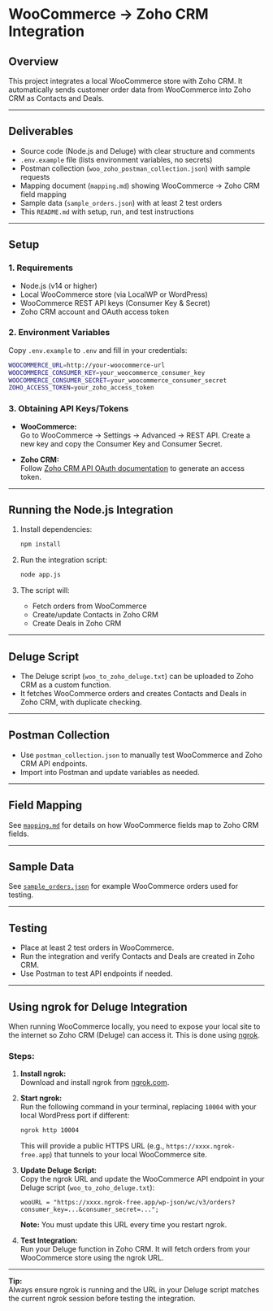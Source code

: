 # WooCommerce → Zoho CRM Integration

## Overview

This project integrates a local WooCommerce store with Zoho CRM. It automatically sends customer order data from WooCommerce into Zoho CRM as Contacts and Deals.

---

## Deliverables

- Source code (Node.js and Deluge) with clear structure and comments
- `.env.example` file (lists environment variables, no secrets)
- Postman collection (`woo_zoho_postman_collection.json`) with sample requests
- Mapping document (`mapping.md`) showing WooCommerce → Zoho CRM field mapping
- Sample data (`sample_orders.json`) with at least 2 test orders
- This `README.md` with setup, run, and test instructions

---

## Setup

### 1. Requirements

- Node.js (v14 or higher)
- Local WooCommerce store (via LocalWP or WordPress)
- WooCommerce REST API keys (Consumer Key & Secret)
- Zoho CRM account and OAuth access token

### 2. Environment Variables

Copy `.env.example` to `.env` and fill in your credentials:

```bash
WOOCOMMERCE_URL=http://your-woocommerce-url
WOOCOMMERCE_CONSUMER_KEY=your_woocommerce_consumer_key
WOOCOMMERCE_CONSUMER_SECRET=your_woocommerce_consumer_secret
ZOHO_ACCESS_TOKEN=your_zoho_access_token
```

### 3. Obtaining API Keys/Tokens

- **WooCommerce:**  
  Go to WooCommerce → Settings → Advanced → REST API. Create a new key and copy the Consumer Key and Consumer Secret.

- **Zoho CRM:**  
  Follow [Zoho CRM API OAuth documentation](https://www.zoho.com/crm/developer/docs/api/v8/oauth-overview.html) to generate an access token.

---

## Running the Node.js Integration

1. Install dependencies:

    ```bash
    npm install
    ```

2. Run the integration script:

    ```bash
    node app.js
    ```

3. The script will:
    - Fetch orders from WooCommerce
    - Create/update Contacts in Zoho CRM
    - Create Deals in Zoho CRM

---

## Deluge Script

- The Deluge script (`woo_to_zoho_deluge.txt`) can be uploaded to Zoho CRM as a custom function.
- It fetches WooCommerce orders and creates Contacts and Deals in Zoho CRM, with duplicate checking.

---

## Postman Collection

- Use `postman_collection.json` to manually test WooCommerce and Zoho CRM API endpoints.
- Import into Postman and update variables as needed.

---

## Field Mapping

See [`mapping.md`](mapping.md) for details on how WooCommerce fields map to Zoho CRM fields.

---

## Sample Data

See [`sample_orders.json`](sample_orders.json) for example WooCommerce orders used for testing.

---

## Testing

- Place at least 2 test orders in WooCommerce.
- Run the integration and verify Contacts and Deals are created in Zoho CRM.
- Use Postman to test API endpoints if needed.

---

## Using ngrok for Deluge Integration

When running WooCommerce locally, you need to expose your local site to the internet so Zoho CRM (Deluge) can access it. This is done using [ngrok](https://ngrok.com/).

### Steps:

1. **Install ngrok:**  
   Download and install ngrok from [ngrok.com](https://ngrok.com/download).

2. **Start ngrok:**  
   Run the following command in your terminal, replacing `10004` with your local WordPress port if different:
   ```bash
   ngrok http 10004
   ```
   This will provide a public HTTPS URL (e.g., `https://xxxx.ngrok-free.app`) that tunnels to your local WooCommerce site.

3. **Update Deluge Script:**  
   Copy the ngrok URL and update the WooCommerce API endpoint in your Deluge script (`woo_to_zoho_deluge.txt`):
   ```deluge
   wooURL = "https://xxxx.ngrok-free.app/wp-json/wc/v3/orders?consumer_key=...&consumer_secret=...";
   ```
   **Note:** You must update this URL every time you restart ngrok.

4. **Test Integration:**  
   Run your Deluge function in Zoho CRM. It will fetch orders from your WooCommerce store using the ngrok URL.

---

**Tip:**  
Always ensure ngrok is running and the URL in your Deluge script matches the current ngrok session before testing the integration.
